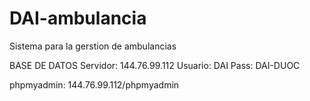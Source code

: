 # DAI-ambulancia
Sistema para la gerstion de ambulancias

BASE DE DATOS
Servidor: 144.76.99.112
Usuario: DAI
Pass: DAI-DUOC

phpmyadmin: 144.76.99.112/phpmyadmin
